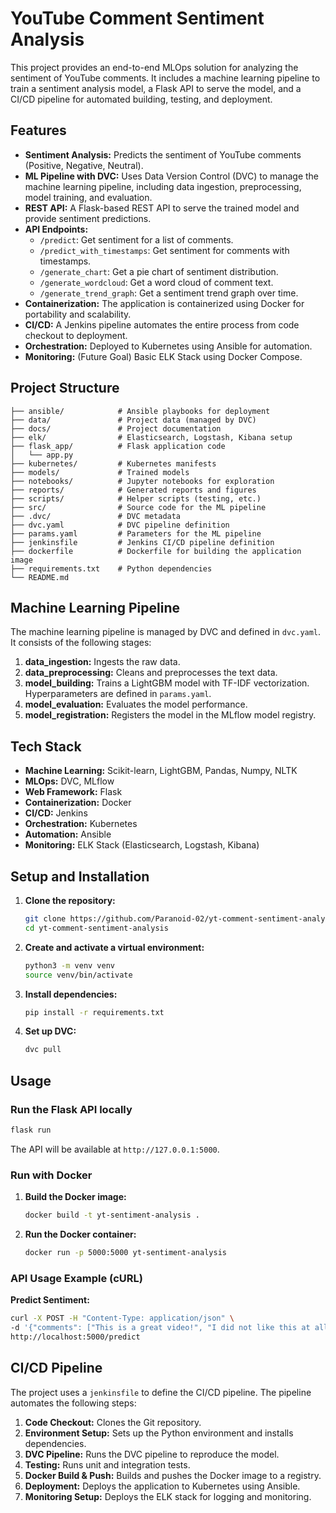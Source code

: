 # YouTube Comment Sentiment Analysis

This project provides an end-to-end MLOps solution for analyzing the sentiment of YouTube comments. It includes a machine learning pipeline to train a sentiment analysis model, a Flask API to serve the model, and a CI/CD pipeline for automated building, testing, and deployment.

## Features

- **Sentiment Analysis:** Predicts the sentiment of YouTube comments (Positive, Negative, Neutral).
- **ML Pipeline with DVC:** Uses Data Version Control (DVC) to manage the machine learning pipeline, including data ingestion, preprocessing, model training, and evaluation.
- **REST API:** A Flask-based REST API to serve the trained model and provide sentiment predictions.
- **API Endpoints:**
    - `/predict`: Get sentiment for a list of comments.
    - `/predict_with_timestamps`: Get sentiment for comments with timestamps.
    - `/generate_chart`: Get a pie chart of sentiment distribution.
    - `/generate_wordcloud`: Get a word cloud of comment text.
    - `/generate_trend_graph`: Get a sentiment trend graph over time.
- **Containerization:** The application is containerized using Docker for portability and scalability.
- **CI/CD:** A Jenkins pipeline automates the entire process from code checkout to deployment.
- **Orchestration:** Deployed to Kubernetes using Ansible for automation.
- **Monitoring:** (Future Goal) Basic ELK Stack using Docker Compose.

## Project Structure

```
├── ansible/            # Ansible playbooks for deployment
├── data/               # Project data (managed by DVC)
├── docs/               # Project documentation
├── elk/                # Elasticsearch, Logstash, Kibana setup
├── flask_app/          # Flask application code
│   └── app.py
├── kubernetes/         # Kubernetes manifests
├── models/             # Trained models
├── notebooks/          # Jupyter notebooks for exploration
├── reports/            # Generated reports and figures
├── scripts/            # Helper scripts (testing, etc.)
├── src/                # Source code for the ML pipeline
├── .dvc/               # DVC metadata
├── dvc.yaml            # DVC pipeline definition
├── params.yaml         # Parameters for the ML pipeline
├── jenkinsfile         # Jenkins CI/CD pipeline definition
├── dockerfile          # Dockerfile for building the application image
├── requirements.txt    # Python dependencies
└── README.md
```

## Machine Learning Pipeline

The machine learning pipeline is managed by DVC and defined in `dvc.yaml`. It consists of the following stages:

1.  **data_ingestion:** Ingests the raw data.
2.  **data_preprocessing:** Cleans and preprocesses the text data.
3.  **model_building:** Trains a LightGBM model with TF-IDF vectorization. Hyperparameters are defined in `params.yaml`.
4.  **model_evaluation:** Evaluates the model performance.
5.  **model_registration:** Registers the model in the MLflow model registry.

## Tech Stack

- **Machine Learning:** Scikit-learn, LightGBM, Pandas, Numpy, NLTK
- **MLOps:** DVC, MLflow
- **Web Framework:** Flask
- **Containerization:** Docker
- **CI/CD:** Jenkins
- **Orchestration:** Kubernetes
- **Automation:** Ansible
- **Monitoring:** ELK Stack (Elasticsearch, Logstash, Kibana)

## Setup and Installation

1.  **Clone the repository:**
    ```bash
    git clone https://github.com/Paranoid-02/yt-comment-sentiment-analysis.git
    cd yt-comment-sentiment-analysis
    ```

2.  **Create and activate a virtual environment:**
    ```bash
    python3 -m venv venv
    source venv/bin/activate
    ```

3.  **Install dependencies:**
    ```bash
    pip install -r requirements.txt
    ```

4.  **Set up DVC:**
    ```bash
    dvc pull
    ```

## Usage

### Run the Flask API locally

```bash
flask run
```

The API will be available at `http://127.0.0.1:5000`.

### Run with Docker

1.  **Build the Docker image:**
    ```bash
    docker build -t yt-sentiment-analysis .
    ```

2.  **Run the Docker container:**
    ```bash
    docker run -p 5000:5000 yt-sentiment-analysis
    ```

### API Usage Example (cURL)

**Predict Sentiment:**

```bash
curl -X POST -H "Content-Type: application/json" \
-d '{"comments": ["This is a great video!", "I did not like this at all."]}' \
http://localhost:5000/predict
```

## CI/CD Pipeline

The project uses a `jenkinsfile` to define the CI/CD pipeline. The pipeline automates the following steps:

1.  **Code Checkout:** Clones the Git repository.
2.  **Environment Setup:** Sets up the Python environment and installs dependencies.
3.  **DVC Pipeline:** Runs the DVC pipeline to reproduce the model.
4.  **Testing:** Runs unit and integration tests.
5.  **Docker Build & Push:** Builds and pushes the Docker image to a registry.
6.  **Deployment:** Deploys the application to Kubernetes using Ansible.
7.  **Monitoring Setup:** Deploys the ELK stack for logging and monitoring.
